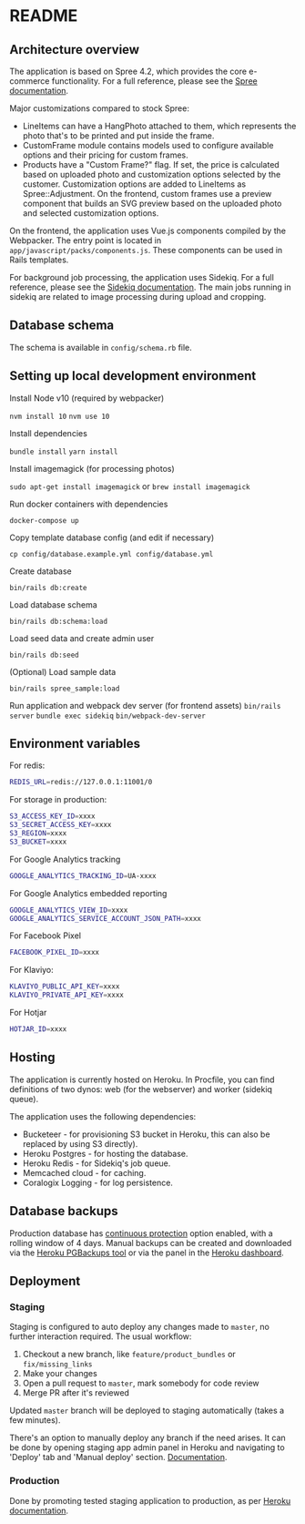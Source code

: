 # README

## Architecture overview

The application is based on Spree 4.2, which provides the core e-commerce functionality. For a full reference, please see the [Spree documentation](https://spreecommerce.com/).

Major customizations compared to stock Spree:
- LineItems can have a HangPhoto attached to them, which represents the photo that's to be printed and put inside the frame.
- CustomFrame module contains models used to configure available options and their pricing for custom frames.
- Products have a "Custom Frame?" flag. If set, the price is calculated based on uploaded photo and customization options selected by the customer. Customization options are added to LineItems as Spree::Adjustment. On the frontend, custom frames use a preview component that builds an SVG preview based on the uploaded photo and selected customization options.

On the frontend, the application uses Vue.js components compiled by the Webpacker. The entry point is located in `app/javascript/packs/components.js`. These components can be used in Rails templates.

For background job processing, the application uses Sidekiq. For a full reference, please see the [Sidekiq documentation](https://sidekiq.org/). The main jobs running in sidekiq are related to image processing during upload and cropping.

## Database schema

The schema is available in `config/schema.rb` file.

## Setting up local development environment

Install Node v10 (required by webpacker)

`nvm install 10`
`nvm use 10`

Install dependencies

`bundle install`
`yarn install`

Install imagemagick (for processing photos)

`sudo apt-get install imagemagick`
or
`brew install imagemagick`

Run docker containers with dependencies

`docker-compose up`

Copy template database config (and edit if necessary)

`cp config/database.example.yml config/database.yml`

Create database

`bin/rails db:create`

Load database schema

`bin/rails db:schema:load`

Load seed data and create admin user

`bin/rails db:seed`

(Optional) Load sample data

`bin/rails spree_sample:load`

Run application and webpack dev server (for frontend assets)
`bin/rails server`
`bundle exec sidekiq`
`bin/webpack-dev-server`

## Environment variables

For redis:
```bash
REDIS_URL=redis://127.0.0.1:11001/0
```

For storage in production:
```bash
S3_ACCESS_KEY_ID=xxxx
S3_SECRET_ACCESS_KEY=xxxx
S3_REGION=xxxx
S3_BUCKET=xxxx
```

For Google Analytics tracking
```bash
GOOGLE_ANALYTICS_TRACKING_ID=UA-xxxx
```

For Google Analytics embedded reporting
```bash
GOOGLE_ANALYTICS_VIEW_ID=xxxx
GOOGLE_ANALYTICS_SERVICE_ACCOUNT_JSON_PATH=xxxx
```

For Facebook Pixel
```bash
FACEBOOK_PIXEL_ID=xxxx
```

For Klaviyo:
```bash
KLAVIYO_PUBLIC_API_KEY=xxxx
KLAVIYO_PRIVATE_API_KEY=xxxx
```

For Hotjar
```bash
HOTJAR_ID=xxxx
```

## Hosting

The application is currently hosted on Heroku.
In Procfile, you can find definitions of two dynos: web (for the webserver) and worker (sidekiq queue).

The application uses the following dependencies:
- Bucketeer - for provisioning S3 bucket in Heroku, this can also be replaced by using S3 directly).
- Heroku Postgres - for hosting the database.
- Heroku Redis - for Sidekiq's job queue.
- Memcached cloud - for caching.
- Coralogix Logging - for log persistence.

## Database backups

Production database has [continuous protection](https://devcenter.heroku.com/articles/heroku-postgres-data-safety-and-continuous-protection) option enabled, with a rolling window of 4 days.
Manual backups can be created and downloaded via the [Heroku PGBackups tool](https://devcenter.heroku.com/articles/heroku-postgres-backups) or via the panel in the [Heroku dashboard](https://data.heroku.com).

## Deployment

### Staging

Staging is configured to auto deploy any changes made to `master`, no further interaction required.
The usual workflow:

1. Checkout a new branch, like `feature/product_bundles` or `fix/missing_links`
2. Make your changes
3. Open a pull request to `master`, mark somebody for code review
4. Merge PR after it's reviewed

Updated `master` branch will be deployed to staging automatically (takes a few minutes).

There's an option to manually deploy any branch if the need arises. It can be done by opening staging app
admin panel in Heroku and navigating to 'Deploy' tab and 'Manual deploy' section. [Documentation](https://devcenter.heroku.com/articles/github-integration#manual-deploys).

### Production

Done by promoting tested staging application to production, as per [Heroku documentation](https://devcenter.heroku.com/articles/pipelines#promoting).
